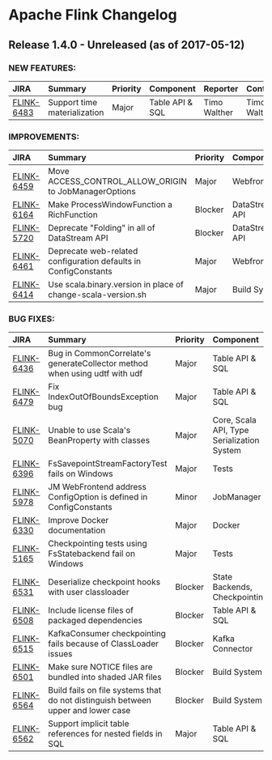 
<!---
# Licensed to the Apache Software Foundation (ASF) under one
# or more contributor license agreements.  See the NOTICE file
# distributed with this work for additional information
# regarding copyright ownership.  The ASF licenses this file
# to you under the Apache License, Version 2.0 (the
# "License"); you may not use this file except in compliance
# with the License.  You may obtain a copy of the License at
#
#     http://www.apache.org/licenses/LICENSE-2.0
#
# Unless required by applicable law or agreed to in writing, software
# distributed under the License is distributed on an "AS IS" BASIS,
# WITHOUT WARRANTIES OR CONDITIONS OF ANY KIND, either express or implied.
# See the License for the specific language governing permissions and
# limitations under the License.
-->
# Apache Flink Changelog

## Release 1.4.0 - Unreleased (as of 2017-05-12)



### NEW FEATURES:

| JIRA | Summary | Priority | Component | Reporter | Contributor |
|:---- |:---- | :--- |:---- |:---- |:---- |
| [FLINK-6483](https://issues.apache.org/jira/browse/FLINK-6483) | Support time materialization |  Major | Table API & SQL | Timo Walther | Timo Walther |


### IMPROVEMENTS:

| JIRA | Summary | Priority | Component | Reporter | Contributor |
|:---- |:---- | :--- |:---- |:---- |:---- |
| [FLINK-6459](https://issues.apache.org/jira/browse/FLINK-6459) | Move ACCESS\_CONTROL\_ALLOW\_ORIGIN to JobManagerOptions |  Major | Webfrontend | Chesnay Schepler | Chesnay Schepler |
| [FLINK-6164](https://issues.apache.org/jira/browse/FLINK-6164) | Make ProcessWindowFunction a RichFunction |  Blocker | DataStream API | Aljoscha Krettek | Chesnay Schepler |
| [FLINK-5720](https://issues.apache.org/jira/browse/FLINK-5720) | Deprecate "Folding" in all of DataStream API |  Blocker | DataStream API | Aljoscha Krettek | Chesnay Schepler |
| [FLINK-6461](https://issues.apache.org/jira/browse/FLINK-6461) | Deprecate web-related configuration defaults in ConfigConstants |  Major | Webfrontend | Chesnay Schepler | Chesnay Schepler |
| [FLINK-6414](https://issues.apache.org/jira/browse/FLINK-6414) | Use scala.binary.version in place of change-scala-version.sh |  Major | Build System | Greg Hogan | Greg Hogan |


### BUG FIXES:

| JIRA | Summary | Priority | Component | Reporter | Contributor |
|:---- |:---- | :--- |:---- |:---- |:---- |
| [FLINK-6436](https://issues.apache.org/jira/browse/FLINK-6436) | Bug in CommonCorrelate's generateCollector method when using udtf with udf |  Major | Table API & SQL | godfrey he | godfrey he |
| [FLINK-6479](https://issues.apache.org/jira/browse/FLINK-6479) | Fix IndexOutOfBoundsException bug |  Major | Table API & SQL | sunjincheng | sunjincheng |
| [FLINK-5070](https://issues.apache.org/jira/browse/FLINK-5070) | Unable to use Scala's BeanProperty with classes |  Major | Core, Scala API, Type Serialization System | Jakub Nowacki | Timo Walther |
| [FLINK-6396](https://issues.apache.org/jira/browse/FLINK-6396) | FsSavepointStreamFactoryTest fails on Windows |  Major | Tests | Chesnay Schepler | Chesnay Schepler |
| [FLINK-5978](https://issues.apache.org/jira/browse/FLINK-5978) | JM WebFrontend address ConfigOption is defined in ConfigConstants |  Minor | JobManager | Chesnay Schepler | Fang Yong |
| [FLINK-6330](https://issues.apache.org/jira/browse/FLINK-6330) | Improve Docker documentation |  Major | Docker | Patrick Lucas | Patrick Lucas |
| [FLINK-5165](https://issues.apache.org/jira/browse/FLINK-5165) | Checkpointing tests using FsStatebackend fail on Windows |  Major | Tests | Chesnay Schepler | Chesnay Schepler |
| [FLINK-6531](https://issues.apache.org/jira/browse/FLINK-6531) | Deserialize checkpoint hooks with user classloader |  Blocker | State Backends, Checkpointing | Eron Wright | Eron Wright |
| [FLINK-6508](https://issues.apache.org/jira/browse/FLINK-6508) | Include license files of packaged dependencies |  Blocker | Table API & SQL | Fabian Hueske | Fabian Hueske |
| [FLINK-6515](https://issues.apache.org/jira/browse/FLINK-6515) | KafkaConsumer checkpointing fails because of ClassLoader issues |  Blocker | Kafka Connector | Aljoscha Krettek | Stephan Ewen |
| [FLINK-6501](https://issues.apache.org/jira/browse/FLINK-6501) | Make sure NOTICE files are bundled into shaded JAR files |  Blocker | Build System | Stephan Ewen | Stephan Ewen |
| [FLINK-6564](https://issues.apache.org/jira/browse/FLINK-6564) | Build fails on file systems that do not distinguish between upper and lower case |  Blocker | Build System | Fabian Hueske | Fabian Hueske |
| [FLINK-6562](https://issues.apache.org/jira/browse/FLINK-6562) | Support implicit table references for nested fields in SQL |  Major | Table API & SQL | Haohui Mai | Haohui Mai |


